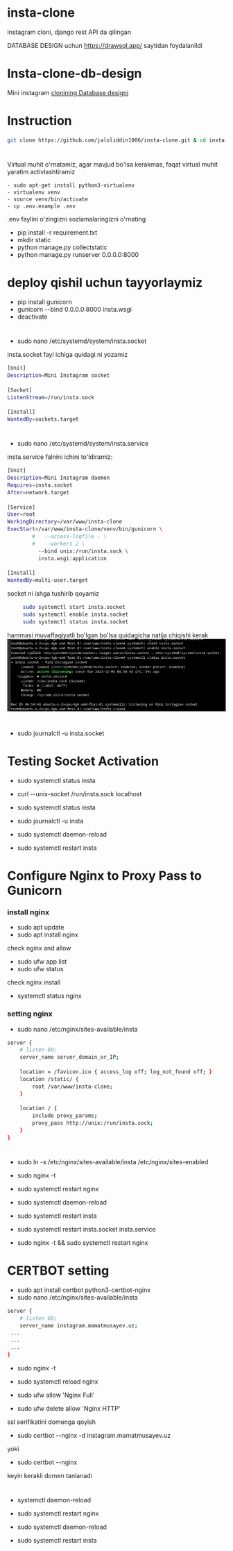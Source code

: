# insta-clone
instagram cloni, django rest API da qilingan


DATABASE DESIGN uchun https://drawsql.app/ saytidan foydalanildi
# Insta-clone-db-design
Mini instagram [clonining Database designi](https://drawsql.app/teams/alpha-76/diagrams/insta-clone)





# Instruction

```sh 
git clone https://github.com/jaloliddin1006/insta-clone.git & cd insta-clone
```
#

 Virtual muhit o'rnatamiz, agar mavjud bo'lsa kerakmas, faqat virtual muhit yaratim activlashtiramiz

```
- sudo apt-get install python3-virtualenv
- virtualenv venv 
- source venv/bin/activate
- cp .env.example .env
```

.env faylini o'zingizni sozlamalaringizni o'rnating

- pip install -r requirement.txt
- mkdir static
- python manage.py collectstatic
- python manage.py runserver 0.0.0.0:8000




# deploy qishil uchun tayyorlaymiz
- pip install gunicorn
- gunicorn --bind 0.0.0.0:8000 insta.wsgi
- deactivate

#
- sudo nano /etc/systemd/system/insta.socket 

insta.socket fayl ichiga quidagi ni yozamiz

```sh
[Unit]
Description=Mini Instagram socket

[Socket]
ListenStream=/run/insta.sock

[Install]
WantedBy=sockets.target
```

#
- sudo nano /etc/systemd/system/insta.service

insta.service falnini ichini to'ldiramiz:

```sh
[Unit]
Description=Mini Instagram daemon
Requires=insta.socket
After=network.target

[Service]
User=root
WorkingDirectory=/var/www/insta-clone
ExecStart=/var/www/insta-clone/venv/bin/gunicorn \
        #   --access-logfile - \
        #   --workers 2 \  
          --bind unix:/run/insta.sock \
          insta.wsgi:application

[Install]
WantedBy=multi-user.target
```
socket ni ishga tushirib qoyamiz
```sh
     sudo systemctl start insta.socket
     sudo systemctl enable insta.socket
     sudo systemctl status insta.socket
```

hammasi muvaffaqiyatli bo'lgan bo'lsa quidagicha natija chiqishi kerak
![Alt text](readme/image.png)

#

- sudo journalctl -u insta.socket

#

# Testing Socket Activation
- sudo systemctl status insta
- curl --unix-socket /run/insta.sock localhost
- sudo systemctl status insta
- sudo journalctl -u insta

- sudo systemctl daemon-reload
- sudo systemctl restart insta




# Configure Nginx to Proxy Pass to Gunicorn
### install nginx
- sudo apt update
- sudo apt install nginx

check nginx and allow
- sudo ufw app list
- sudo ufw status

check nginx install
- systemctl status nginx

### setting nginx
- sudo nano /etc/nginx/sites-available/insta

```sh
server {
    # listen 80;
    server_name server_domain_or_IP;

    location = /favicon.ico { access_log off; log_not_found off; }
    location /static/ {
        root /var/www/insta-clone;
    }

    location / {
        include proxy_params;
        proxy_pass http://unix:/run/insta.sock;
    }
}
```
#

- sudo ln -s /etc/nginx/sites-available/insta /etc/nginx/sites-enabled
- sudo nginx -t
- sudo systemctl restart nginx
- sudo systemctl daemon-reload
- sudo systemctl restart insta
- sudo systemctl restart insta.socket insta.service

- sudo nginx -t && sudo systemctl restart nginx


# CERTBOT setting

- sudo apt install certbot python3-certbot-nginx
- sudo nano /etc/nginx/sites-available/insta

```sh
server {
    # listen 80;
    server_name instagram.mamatmusayev.uz;
 ...
 ...
 ...
}
```
- sudo nginx -t
- sudo systemctl reload nginx

- sudo ufw allow 'Nginx Full'
- sudo ufw delete allow 'Nginx HTTP'

ssl serifikatini domenga qoyish

- sudo certbot --nginx -d instagram.mamatmusayev.uz

yoki
- sudo certbot --nginx

keyin kerakli domen tanlanadi
#
- systemctl daemon-reload

- sudo systemctl restart nginx
- sudo systemctl daemon-reload
- sudo systemctl restart insta